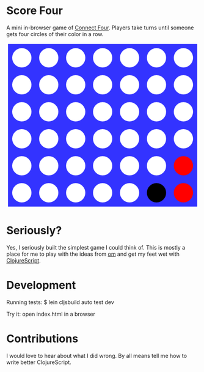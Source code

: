 # Score Four
A mini in-browser game of [Connect Four](http://en.wikipedia.org/wiki/Connect_Four). Players take turns until someone gets four circles of their color in a row.

![Screenshot](score_four.png)

# Seriously?
Yes, I seriously built the simplest game I could think of. This is mostly a place for me to play with the ideas from [om](https://github.com/swannodette/om) and get my feet wet with [ClojureScript](https://github.com/clojure/clojurescript).

# Development
Running tests: $ lein cljsbuild auto test dev

Try it: open index.html in a browser

# Contributions
I would love to hear about what I did wrong. By all means tell me how to write better ClojureScript.
